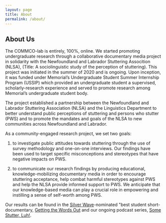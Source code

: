 ```yaml
---
layout: page
title: About
permalink: /about/
---
```

<h2>About Us</h2>

The COMMCO-lab is entirely, 100%, online. We started promoting undergraduate research through a collaborative documentary media project in solidarity with the Newfoundland and Labrador Stuttering Assocition (NLSA), (Title: A sociolinguistic study of the perception of stuttering). This project was initiated in the summer of 2020 and is ongoing. Upon inception, it was funded under Memorial’s Undergraduate Student Summer Internship Program (USSIP) which provided an undergraduate student a supervised, scholarly-research experience and served to promote research among Memorial’s undergraduate student body.

The project established a partnership between the Newfoundland and Labrador Stuttering Association (NLSA) and the Linguistics Department to better understand public perceptions of stuttering and persons who stutter (PWS) and to promote the mandates and goals of the NLSA to new communities across Newfoundland and Labrador.

As a community-engaged research project, we set two goals: 

1. to investigate public attitudes towards stuttering through the use of survey methodology and one-on-one interviews. Our findings have been used to target specific misconceptions and stereotypes that have negative impacts on PWS.

2. to communicate our research findings by producing educational, knowledge-mobilizing documentary media in order to encourage stuttering acceptance, help combat harmful stereotypes against PWS and help the NLSA provide informed support to PWS. We anticipate that our knowledge-based media can play a crucial role in empowering and instilling a sense of self-worth among PWS.

Our results can be found in the [Silver Wave](https://www.swfilmfest.com/)-nominated "best student short-documentary, [Getting the Words Out](https://youtu.be/q5qlJvbfsCk) and our ongoing podcast series, [Some Stutter, Luh!](somestutterluh.ca).
